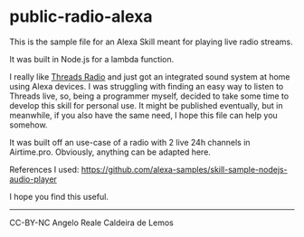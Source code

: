 # public-radio-alexa

This is the sample file for an Alexa Skill meant for playing live radio streams.

It was built in Node.js for a lambda function.

I really like [Threads Radio](https://threadsradio.com) and just got an integrated sound system at home using Alexa devices. I was struggling with finding an easy way to listen to Threads live, so, being a programmer myself, decided to take some time to develop this skill for personal use. It might be published eventually, but in meanwhile, if you also have the same need, I hope this file can help you somehow.

It was built off an use-case of a radio with 2 live 24h channels in Airtime.pro. Obviously, anything can be adapted here.

References I used: https://github.com/alexa-samples/skill-sample-nodejs-audio-player

I hope you find this useful.

---
CC-BY-NC Angelo Reale Caldeira de Lemos
